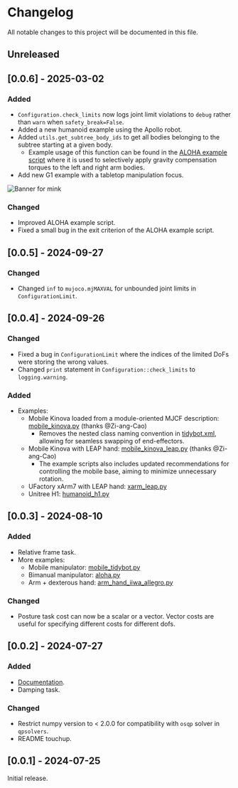 # Changelog

All notable changes to this project will be documented in this file.

## Unreleased

## [0.0.6] - 2025-03-02

### Added

- `Configuration.check_limits` now logs joint limit violations to `debug` rather than `warn` when `safety_break=False`.
- Added a new humanoid example using the Apollo robot.
- Added `utils.get_subtree_body_ids` to get all bodies belonging to the subtree starting at a given body.
  - Example usage of this function can be found in the [ALOHA example script](examples/arm_aloha.py) where it is used to selectively apply gravity compensation torques to the left and right arm bodies.
- Add new G1 example with a tabletop manipulation focus.

![Banner for mink](https://github.com/kevinzakka/mink/blob/assets/g1_teleop.gif?raw=true)

### Changed

- Improved ALOHA example script.
- Fixed a small bug in the exit criterion of the ALOHA example script.

## [0.0.5] - 2024-09-27

### Changed

- Changed `inf` to `mujoco.mjMAXVAL` for unbounded joint limits in `ConfigurationLimit`.

## [0.0.4] - 2024-09-26

### Changed

- Fixed a bug in `ConfigurationLimit` where the indices of the limited DoFs were storing the wrong values.
- Changed `print` statement in `Configuration::check_limits` to `logging.warning`.

### Added

- Examples:
    - Mobile Kinova loaded from a module-oriented MJCF description: [mobile_kinova.py](examples/mobile_kinova.py) (thanks @Zi-ang-Cao)
        - Removes the nested class naming convention in [tidybot.xml](tidybot.xml), allowing for seamless swapping of end-effectors.
    - Mobile Kinova with LEAP hand: [mobile_kinova_leap.py](examples/mobile_kinova_leap.py) (thanks @Zi-ang-Cao)
        - The example scripts also includes updated recommendations for controlling the mobile base, aiming to minimize unnecessary rotation.
    - UFactory xArm7 with LEAP hand: [xarm_leap.py](examples/arm_hand_xarm_leap.py)
    - Unitree H1: [humanoid_h1.py](examples/humanoid_h1.py)

## [0.0.3] - 2024-08-10

### Added

- Relative frame task.
- More examples:
    - Mobile manipulator: [mobile_tidybot.py](examples/mobile_tidybot.py)
    - Bimanual manipulator: [aloha.py](examples/arm_aloha.py)
    - Arm + dexterous hand: [arm_hand_iiwa_allegro.py](examples/arm_hand_iiwa_allegro.py)

### Changed

- Posture task cost can now be a scalar or a vector. Vector costs are useful for specifying different costs for different dofs.

## [0.0.2] - 2024-07-27

### Added

- [Documentation](https://kevinzakka.github.io/mink/).
- Damping task.

### Changed

- Restrict numpy version to < 2.0.0 for compatibility with `osqp` solver in `qpsolvers`.
- README touchup.

## [0.0.1] - 2024-07-25

Initial release.
